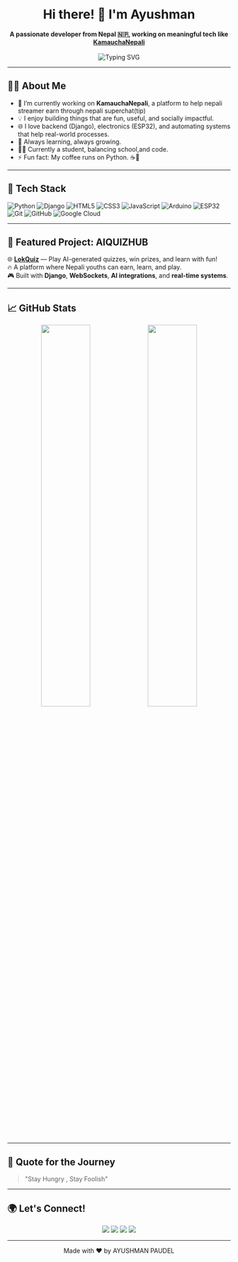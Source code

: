 <h1 align="center">Hi there! 👋 I'm Ayushman</h1>
<p align="center">
  <b>A passionate developer from Nepal 🇳🇵, working on meaningful tech like <a href="https://kamauchanepali.com" target="_blank">KamauchaNepali</a></b><br><br>
  <img src="https://readme-typing-svg.herokuapp.com?font=Fira+Code&size=24&pause=1000&color=00FF00&center=true&vCenter=true&width=435&lines=Tech+Dreamer+%F0%9F%92%A1;Open+Source+Contributor+%F0%9F%93%9D%EF%B8%8F;KamauchaNepali+Project+Lead+%F0%9F%93%8D;Lifelong+Learner+%F0%9F%8C%8E;Coder+%F0%9F%96%A5%EF%B8%8F;ESP32+Maker+%F0%9F%9B%A0%EF%B8%8F" alt="Typing SVG" />
</p>

---

## 👨‍💻 About Me

- 🔭 I’m currently working on **KamauchaNepali**, a platform to help nepali streamer earn through nepali superchat(tip)  
- 💡 I enjoy building things that are fun, useful, and socially impactful.  
- 🌐 I love backend (Django), electronics (ESP32), and automating systems that help real-world processes.  
- 🧠 Always learning, always growing.  
- 🧑‍🏫 Currently a student, balancing school,and code.  
- ⚡ Fun fact: My coffee runs on Python. ☕🐍  

---

## 🚀 Tech Stack

![Python](https://img.shields.io/badge/-Python-333333?style=flat&logo=python)
![Django](https://img.shields.io/badge/-Django-092E20?style=flat&logo=django)
![HTML5](https://img.shields.io/badge/-HTML5-E34F26?style=flat&logo=html5)
![CSS3](https://img.shields.io/badge/-CSS3-1572B6?style=flat&logo=css3)
![JavaScript](https://img.shields.io/badge/-JavaScript-F7DF1E?style=flat&logo=javascript)
![Arduino](https://img.shields.io/badge/-Arduino-00979D?style=flat&logo=arduino)
![ESP32](https://img.shields.io/badge/-ESP32-black?style=flat&logo=esphome)
![Git](https://img.shields.io/badge/-Git-F05032?style=flat&logo=git)
![GitHub](https://img.shields.io/badge/-GitHub-181717?style=flat&logo=github)
![Google Cloud](https://img.shields.io/badge/-Google%20Cloud-4285F4?style=flat&logo=googlecloud)

---

## 🎯 Featured Project: AIQUIZHUB

🌐 **[LokQuiz](https://aiquizhub.com/)** — Play AI-generated quizzes, win prizes, and learn with fun!  
🔥 A platform where Nepali youths can earn, learn, and play.  
🎮 Built with **Django**, **WebSockets**, **AI integrations**, and **real-time systems**.  

---

## 📈 GitHub Stats

<p align="center">
  <img src="https://github-readme-stats.vercel.app/api?username=AYUSHMANPAUDEL&show_icons=true&theme=tokyonight&count_private=true" width="47%" />
  <img src="https://github-readme-streak-stats.herokuapp.com/?user=AYUSHMANPAUDEL&theme=tokyonight" width="47%" />
</p>

---

## 🧠 Quote for the Journey

> "Stay Hungry , Stay Foolish"

---

## 🌍 Let's Connect!

<p align="center">
  <a href="mailto:ayushman@kamauchanepali.com"><img src="https://img.shields.io/badge/-Email-red?style=flat&logo=gmail&logoColor=white"/></a>
  <a href="https://github.com/AYUSHMANPAUDEL"><img src="https://img.shields.io/badge/-GitHub-181717?style=flat&logo=github"/></a>
  <a href="https://www.linkedin.com/in/ayushman-paudel-33b05327b/"><img src="https://img.shields.io/badge/-LinkedIn-blue?style=flat&logo=linkedin"/></a>
  <a href="https://kamauchanepali.com/"><img src="https://img.shields.io/badge/-KamauchaNepali-00b300?style=flat&logo=firefox"/></a>
</p>

---

<p align="center">
  Made with ❤️ by AYUSHMAN PAUDEL
</p>
